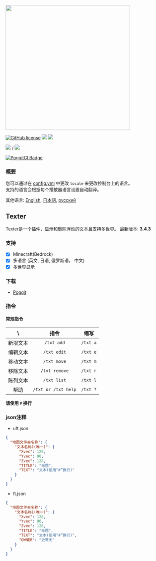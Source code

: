<img src="/assets/Texter.png" width="400px">  

[![GitHub license](https://img.shields.io/badge/license-UIUC/NCSA-blue.svg)](https://github.com/fuyutsuki/Texter/blob/master/LICENSE)
[![](https://poggit.pmmp.io/shield.state/Texter)](https://poggit.pmmp.io/p/Texter)
[![](https://poggit.pmmp.io/shield.api/Texter)](https://poggit.pmmp.io/p/Texter)  

[![](https://poggit.pmmp.io/shield.dl/Texter)](https://poggit.pmmp.io/p/Texter) / [![](https://poggit.pmmp.io/shield.dl.total/Texter)](https://poggit.pmmp.io/p/Texter)

[![PoggitCI Badge](https://poggit.pmmp.io/ci.badge/fuyutsuki/Texter/Texter)](https://poggit.pmmp.io/ci/fuyutsuki/Texter/Texter)

### 概要

您可以通过在 [config.yml](./../../resources/config.yml) 中更改 `locale` 来更改控制台上的语言。  
支持的语言会根据每个播放器语言设置自动翻译。

其他语言:
[English](./../../README.md),
[日本語](./ja_jp.md),
[русский](./ru_ru.md)

## Texter

Texter是一个插件，显示和删除浮动的文本且支持多世界。
最新版本: **3.4.3**  

<!--
**这个插件仍在开发中。它可能有很多瑕疵。**
-->

### 支持

- [x] Minecraft(Bedrock)
- [x] 多语言 (英文, 日语, 俄罗斯语， 中文)
- [x] 多世界显示

### 下载

* [Poggit](https://poggit.pmmp.io/p/Texter)

### 指令

#### 常规指令

| \ |指令|缩写|
|:--:|:--:|:--:|
|新增文本|`/txt add`|`/txt a`|
|编辑文本|`/txt edit`|`/txt e`|
|移动文本|`/txt move`|`/txt m`|
|移除文本|`/txt remove`|`/txt r`|
|陈列文本|`/txt list`|`/txt l`|
|帮助|`/txt or /txt help`|`/txt ?`|

**请使用 `#` 换行**

### json注释

- uft.json
```json
{
  "地图文件夹名称": {
    "文本名称1(唯一)": {
      "Xvec": 128,
      "Yvec": 90,
      "Zvec": 128,
      "TITLE": "标题",
      "TEXT": "文本(使用“#”换行)"
    }
  }
}
```

- ft.json
```json
{
  "地图文件夹名称": {
    "文本名称1(唯一)": {
      "Xvec": 128,
      "Yvec": 90,
      "Zvec": 128,
      "TITLE": "标题",
      "TEXT": "文本(使用“#”换行)",
      "OWNER": "史蒂夫"
    }
  }
}
```
